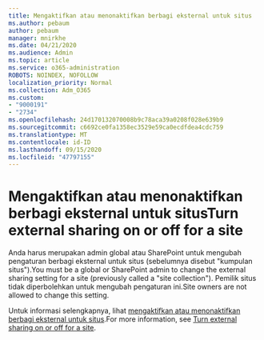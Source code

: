 ```yaml
---
title: Mengaktifkan atau menonaktifkan berbagi eksternal untuk situs
ms.author: pebaum
author: pebaum
manager: mnirkhe
ms.date: 04/21/2020
ms.audience: Admin
ms.topic: article
ms.service: o365-administration
ROBOTS: NOINDEX, NOFOLLOW
localization_priority: Normal
ms.collection: Adm_O365
ms.custom:
- "9000191"
- "2734"
ms.openlocfilehash: 24d170132070008b9c78aca39a0208f028e639b9
ms.sourcegitcommit: c6692ce0fa1358ec3529e59ca0ecdfdea4cdc759
ms.translationtype: MT
ms.contentlocale: id-ID
ms.lasthandoff: 09/15/2020
ms.locfileid: "47797155"
---
```

# <a name="turn-external-sharing-on-or-off-for-a-site"></a><span data-ttu-id="b7535-102">Mengaktifkan atau menonaktifkan berbagi eksternal untuk situs</span><span class="sxs-lookup"><span data-stu-id="b7535-102">Turn external sharing on or off for a site</span></span>

<span data-ttu-id="b7535-103">Anda harus merupakan admin global atau SharePoint untuk mengubah pengaturan berbagi eksternal untuk situs (sebelumnya disebut "kumpulan situs").</span><span class="sxs-lookup"><span data-stu-id="b7535-103">You must be a global or SharePoint admin to change the external sharing setting for a site (previously called a "site collection").</span></span> <span data-ttu-id="b7535-104">Pemilik situs tidak diperbolehkan untuk mengubah pengaturan ini.</span><span class="sxs-lookup"><span data-stu-id="b7535-104">Site owners are not allowed to change this setting.</span></span> 

<span data-ttu-id="b7535-105">Untuk informasi selengkapnya, lihat [mengaktifkan atau menonaktifkan berbagi eksternal untuk situs](https://docs.microsoft.com/sharepoint/change-external-sharing-site).</span><span class="sxs-lookup"><span data-stu-id="b7535-105">For more information, see [Turn external sharing on or off for a site](https://docs.microsoft.com/sharepoint/change-external-sharing-site).</span></span>
